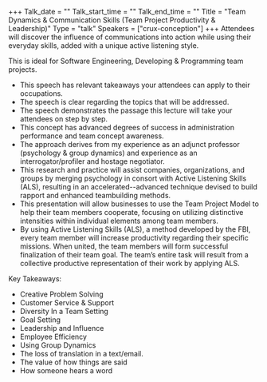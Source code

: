 +++
Talk_date = ""
Talk_start_time = ""
Talk_end_time = ""
Title = "Team Dynamics & Communication Skills (Team Project Productivity & Leadership)"
Type = "talk"
Speakers = ["crux-conception"]
+++
Attendees will discover the influence of communications into action while using their everyday skills, added with a unique active listening style.

This is ideal for Software Engineering, Developing & Programming team projects.

- This speech has relevant takeaways your attendees can apply to their occupations.
- The speech is clear regarding the topics that will be addressed.
- The speech demonstrates the passage this lecture will take your attendees on step by step.
- This concept has advanced degrees of success in administration performance and team concept awareness.  
- The approach derives from my experience as an adjunct professor (psychology & group dynamics) and experience as an interrogator/profiler and hostage negotiator.
- This research and practice will assist companies, organizations, and groups by merging psychology in consort with Active Listening Skills (ALS), resulting in an accelerated--advanced technique devised to build rapport and enhanced teambuilding methods.
- This presentation will allow businesses to use the Team Project Model to help their team members cooperate, focusing on utilizing distinctive intensities within individual elements among team members. 
- By using Active Listening Skills (ALS), a method developed by the FBI, every team member will increase productivity regarding their specific missions.  When united, the team members will form successful finalization of their team goal.  The team’s entire task will result from a collective productive representation of their work by applying ALS.

Key Takeaways:

- Creative Problem Solving
- Customer Service & Support
- Diversity In a Team Setting
- Goal Setting
- Leadership and Influence
- Employee Efficiency
- Using Group Dynamics
- The loss of translation in a text/email.
- The value of how things are said
- How someone hears a word
